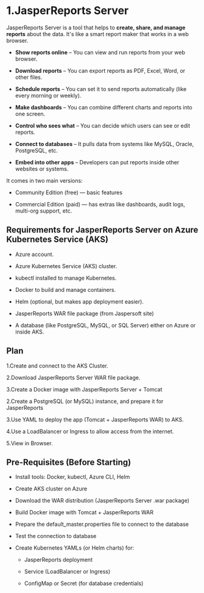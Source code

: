 # 1.JasperReports Server 

JasperReports Server is a tool that helps to **create, share, and manage reports** about the data. It's like a smart report maker that works in a web browser.

- **Show reports online** – You can view and run reports from your web browser.

- **Download reports** – You can export reports as PDF, Excel, Word, or other files.

- **Schedule reports** – You can set it to send reports automatically (like every morning or weekly).

- **Make dashboards** – You can combine different charts and reports into one screen.

- **Control who sees what** – You can decide which users can see or edit reports.

- **Connect to databases** – It pulls data from systems like MySQL, Oracle, PostgreSQL, etc.

- **Embed into other apps** – Developers can put reports inside other websites or systems.

It comes in two main versions:

-    Community Edition (free) — basic features

-    Commercial Edition (paid) — has extras like dashboards, audit logs, multi-org support, etc.

## Requirements for JasperReports Server on Azure Kubernetes Service (AKS)

- Azure account.

- Azure Kubernetes Service (AKS) cluster.

- kubectl installed to manage Kubernetes.

- Docker to build and manage containers.

- Helm (optional, but makes app deployment easier).

- JasperReports WAR file package (from Jaspersoft site)

- A database (like PostgreSQL, MySQL, or SQL Server) either on Azure or inside AKS.

## Plan

1.Create and connect to the AKS Cluster.

2.Download JasperReports Server WAR file package.

3.Create a Docker image with JasperReports Server + Tomcat

2.Create a PostgreSQL (or MySQL) instance, and prepare it for JasperReports

3.Use YAML to deploy the app (Tomcat + JasperReports WAR) to AKS.

4.Use a LoadBalancer or Ingress to allow access from the internet.

5.View in Browser.

## Pre-Requisites (Before Starting)

- Install tools: Docker, kubectl, Azure CLI, Helm

- Create AKS cluster on Azure

- Download the WAR distribution (JasperReports Server .war package)

- Build Docker image with Tomcat + JasperReports WAR

- Prepare the default_master.properties file to connect to the database

- Test the connection to database

- Create Kubernetes YAMLs (or Helm charts) for:

   - JasperReports deployment

   - Service (LoadBalancer or Ingress)

   - ConfigMap or Secret (for database credentials)

